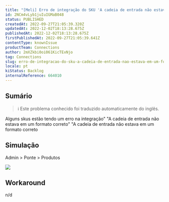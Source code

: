 ```yaml
---
title: "[Meli] Erro de integração do SKU 'A cadeia de entrada não estava em um formato correto'."
id: 2NCm4vLyb1juIuIGMaB048
status: PUBLISHED
createdAt: 2022-09-27T21:05:39.320Z
updatedAt: 2022-12-02T18:13:28.675Z
publishedAt: 2022-12-02T18:13:28.675Z
firstPublishedAt: 2022-09-27T21:05:39.641Z
contentType: knownIssue
productTeam: Connections
author: 2mXZkbi0oi061KicTExNjo
tag: Connections
slug: erro-de-integracao-do-sku-a-cadeia-de-entrada-nao-estava-em-um-formato-correto
locale: pt
kiStatus: Backlog
internalReference: 664010
---
```


## Sumário

>ℹ️ Este problema conhecido foi traduzido automaticamente do inglês.


Alguns skus estão tendo um erro na integração" "A cadeia de entrada não estava em um formato correto" "A cadeia de entrada não estava em um formato correto



## Simulação



Admin > Ponte > Produtos

 ![](https://vtexhelp.zendesk.com/attachments/token/pwn0EPjpLf7XnBrnGNXYZdV0i/?name=image.png)



## Workaround


n/d

